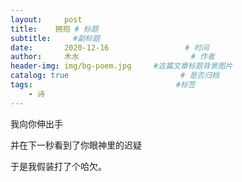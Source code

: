 ```yaml
---
layout:     post                       
title:    拥抱 # 标题
subtitle:     #副标题
date:       2020-12-16                 # 时间
author:     木水                         # 作者
header-img: img/bg-poem.jpg     #这篇文章标题背景图片
catalog: true                         # 是否归档
tags:                                #标签
    - 诗
---
```

我向你伸出手

并在下一秒看到了你眼神里的迟疑

于是我假装打了个哈欠。
